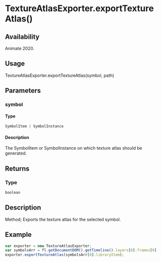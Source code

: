 # TextureAtlasExporter.exportTextureAtlas()

## Availability

Animate 2020.

## Usage

TextureAtlasExporter.exportTextureAtlas(symbol, path)

## Parameters

### **symbol**

#### Type

```typescript
SymbolItem | SymbolInstance
```

#### Description

The SymbolItem or SymbolInstance on which texture atlas should be generated.

## Returns

### Type

```typescript
boolean
```

## Description

Method; Exports the texture atlas for the selected symbol.

## Example

``` javascript
var exporter = new TextureAtlasExporter;
var symbolsArr = fl.getDocumentDOM().getTimeline().layers[0].frames[0].elements;
exporter.exportTextureAtlas(symbolsArr[0].libraryItem);
````

